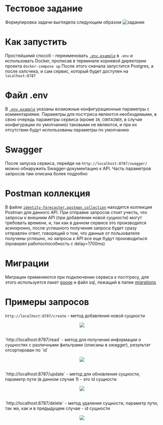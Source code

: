 # Тестовое задание
Формулировка задачи выглядела следующим образом
![задание](https://github.com/PoorMercymain/identity-forecaster/assets/67076111/e027baeb-03ff-4699-bef1-1a15a39116af)

# Как запустить
Простейшимй способ - переименовать [`.env.example`](https://github.com/PoorMercymain/identity-forecaster/blob/master/.env.example) в `.env` и использовать Docker, прописав в терминале корневой директории проекта `docker-compose up`
После этого сначала запустится Postgres, а после хэлсчека, и сам сервис, который будет доступен на `localhost:8787`

# Файл .env
В [`.env.example`](https://github.com/PoorMercymain/identity-forecaster/blob/master/.env.example) указаны возможные конфигурационные параметры с комментариями. Параметры для постгреса являются необходимыми, в свою очередь параметры сервиса (кроме `IN_CONTAINER`, в случае конфигурации по умолчанию) таковыми не являются, и при их отсутствии будут использованы параметры по умолчанию

# Swagger
После запуска сервиса, перейдя на `http://localhost:8787/swagger/` можно обнаружить Swagger-документацию к API. Часть параметров запросов там описана более подробно

# Postman коллекция
В файле [`identity-forecaster.postman_collection`](https://github.com/PoorMercymain/identity-forecaster/blob/master/identity-forecaster.postman_collection.json) находится коллекция Postman для данного API. При отправке запросов стоит учесть, что запросы к внешним API (при добавлении новой сущности) могут требовать времени, и, так как в данном сервисе это производится асинхронно, после успешного получения запроса будет сразу отправлен ответ, говорящий о том, что данные от пользователя получены успешно, но запросы к API все еще будут производиться (проверял работоспособность с delay=1700ms)

# Миграции
Миграции применяются при подключении сервиса к постгресу, для этого используется пакет [goose](https://github.com/pressly/goose) и файл sql, лежащий в папке [migrations](https://github.com/PoorMercymain/identity-forecaster/tree/master/internal/app/forecaster/repository/migrations)

# Примеры запросов

`http://localhost:8787/create` - метод добавления новой сущности
<p align="center">
<img src=https://github.com/PoorMercymain/identity-forecaster/assets/67076111/62f396aa-c51b-47e5-bd72-e0ac2d16b9a1>
</p>
<br>
`http://localhost:8787/read` - метод для получения информации о сущностях с различными фильтрами (описаны в swagger), результат отсортирован по `id`
<p align="center">
<img src=https://github.com/PoorMercymain/identity-forecaster/assets/67076111/87a071ca-fb0f-40e3-92f6-fad3ed290272>
</p>
<br>
`http://localhost:8787/update` - метод для обновления сущности, параметр пути (в данном случае 1) - это id сущности
<p align="center">
<img src=https://github.com/PoorMercymain/identity-forecaster/assets/67076111/40c4c307-8730-4fd7-9fef-44d8042a8efe>
</p>
<br>
`http://localhost:8787/delete` - метод удаления сущности, параметр пути, так же, как и в предыдущем случае - id сущности
<p align="center">
<img src=https://github.com/PoorMercymain/identity-forecaster/assets/67076111/f7303cbe-4080-4d12-80d8-f56860f48937>
</p>
